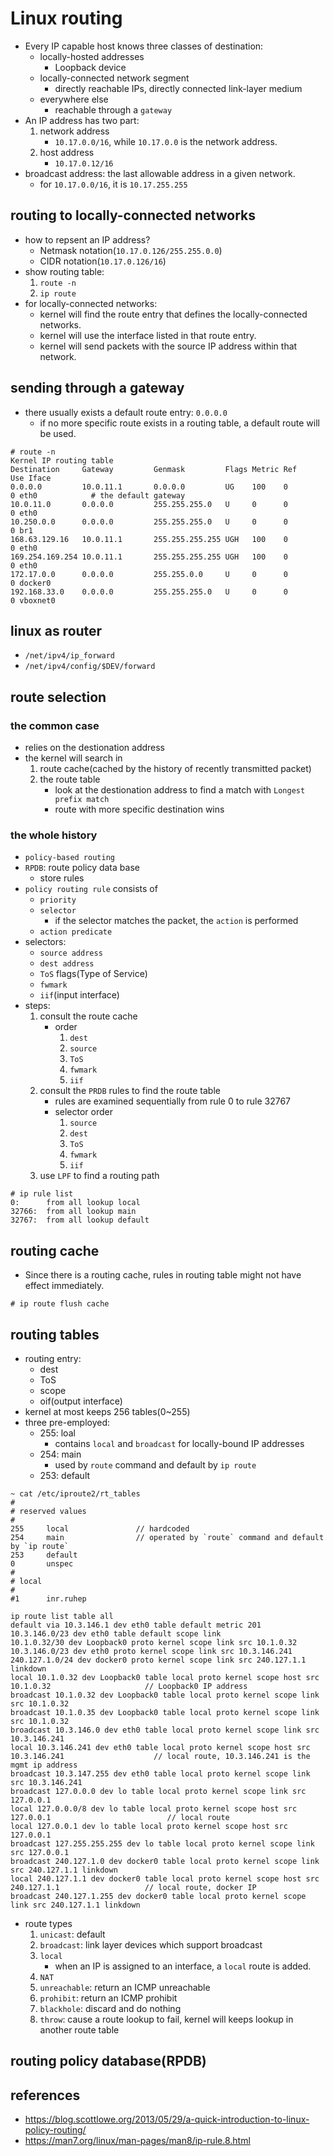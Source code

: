 # Linux routing
* Every IP capable host knows three classes of destination:
    * locally-hosted addresses
        * Loopback device
    * locally-connected network segment
        * directly reachable IPs, directly connected link-layer medium
    * everywhere else
        * reachable through a `gateway`
* An IP address has two part:
    1. network address
        * `10.17.0.0/16`, while `10.17.0.0` is the network address.
    2. host address
        * `10.17.0.12/16`
* broadcast address: the last allowable address in a given network.
    * for `10.17.0.0/16`, it is `10.17.255.255`

## routing to locally-connected networks
* how to repsent an IP address?
    * Netmask notation(`10.17.0.126/255.255.0.0`)
    * CIDR notation(`10.17.0.126/16`)
* show routing table:
    1. `route -n`
    2. `ip route`
* for locally-connected networks:
    * kernel will find the route entry that defines the locally-connected networks.
    * kernel will use the interface listed in that route entry.
    * kernel will send packets with the source IP address within that network.

## sending through a gateway
* there usually exists a default route entry: `0.0.0.0`
    * if no more specific route exists in a routing table, a default route will be used.
```
# route -n
Kernel IP routing table
Destination     Gateway         Genmask         Flags Metric Ref    Use Iface
0.0.0.0         10.0.11.1       0.0.0.0         UG    100    0        0 eth0            # the default gateway
10.0.11.0       0.0.0.0         255.255.255.0   U     0      0        0 eth0
10.250.0.0      0.0.0.0         255.255.255.0   U     0      0        0 br1
168.63.129.16   10.0.11.1       255.255.255.255 UGH   100    0        0 eth0
169.254.169.254 10.0.11.1       255.255.255.255 UGH   100    0        0 eth0
172.17.0.0      0.0.0.0         255.255.0.0     U     0      0        0 docker0
192.168.33.0    0.0.0.0         255.255.255.0   U     0      0        0 vboxnet0
```
## linux as router
* `/net/ipv4/ip_forward`
* `/net/ipv4/config/$DEV/forward`

## route selection

### the common case
* relies on the destionation address
* the kernel will search in
    1. route cache(cached by the history of recently transmitted packet)
    2. the route table
        * look at the destionation address to find a match with `Longest prefix match`
        * route with more specific destination wins

### the whole history
* `policy-based routing`
* `RPDB`: route policy data base
    * store rules
* `policy routing rule` consists of
    * `priority`
    * `selector`
        * if the selector matches the packet, the `action` is performed
    * `action predicate`
* selectors:
    * `source address`
    * `dest address`
    * `ToS` flags(Type of Service)
    * `fwmark`
    * `iif`(input interface)
* steps:
    1. consult the route cache
        * order
            1. `dest`
            2. `source`
            3. `ToS`
            4. `fwmark`
            5. `iif`
    2. consult the `PRDB` rules to find the route table
        * rules are examined sequentially from rule 0 to rule 32767
        * selector order
            1. `source`
            2. `dest`
            3. `ToS`
            4. `fwmark`
            5. `iif`
    3. use `LPF` to find a routing path

```
# ip rule list
0:      from all lookup local
32766:  from all lookup main
32767:  from all lookup default
```

## routing cache
* Since there is a routing cache, rules in routing table might not have effect immediately.
```
# ip route flush cache
```

## routing tables
* routing entry:
    * dest
    * ToS
    * scope
    * oif(output interface)
* kernel at most keeps 256 tables(0~255)
* three pre-employed:
    * 255: loal
        * contains `local` and `broadcast` for locally-bound IP addresses
    * 254: main
        * used by `route` command and default by `ip route`
    * 253: default
```
~ cat /etc/iproute2/rt_tables
#
# reserved values
#
255     local               // hardcoded
254     main                // operated by `route` command and default by `ip route`
253     default
0       unspec
#
# local
#
#1      inr.ruhep
```
```
ip route list table all
default via 10.3.146.1 dev eth0 table default metric 201
10.3.146.0/23 dev eth0 table default scope link
10.1.0.32/30 dev Loopback0 proto kernel scope link src 10.1.0.32
10.3.146.0/23 dev eth0 proto kernel scope link src 10.3.146.241
240.127.1.0/24 dev docker0 proto kernel scope link src 240.127.1.1 linkdown
local 10.1.0.32 dev Loopback0 table local proto kernel scope host src 10.1.0.32                     // Loopback0 IP address
broadcast 10.1.0.32 dev Loopback0 table local proto kernel scope link src 10.1.0.32
broadcast 10.1.0.35 dev Loopback0 table local proto kernel scope link src 10.1.0.32
broadcast 10.3.146.0 dev eth0 table local proto kernel scope link src 10.3.146.241
local 10.3.146.241 dev eth0 table local proto kernel scope host src 10.3.146.241                    // local route, 10.3.146.241 is the mgmt ip address
broadcast 10.3.147.255 dev eth0 table local proto kernel scope link src 10.3.146.241
broadcast 127.0.0.0 dev lo table local proto kernel scope link src 127.0.0.1
local 127.0.0.0/8 dev lo table local proto kernel scope host src 127.0.0.1                          // local route
local 127.0.0.1 dev lo table local proto kernel scope host src 127.0.0.1
broadcast 127.255.255.255 dev lo table local proto kernel scope link src 127.0.0.1
broadcast 240.127.1.0 dev docker0 table local proto kernel scope link src 240.127.1.1 linkdown
local 240.127.1.1 dev docker0 table local proto kernel scope host src 240.127.1.1                   // local route, docker IP
broadcast 240.127.1.255 dev docker0 table local proto kernel scope link src 240.127.1.1 linkdown
```
* route types
    1. `unicast`: default
    2. `broadcast`: link layer devices which support broadcast
    3. `local`
        * when an IP is assigned to an interface, a `local` route is added.
    4. `NAT`
    5. `unreachable`: return an ICMP unreachable
    6. `prohibit`: return an ICMP prohibit
    7. `blackhole`: discard and do nothing
    8. `throw`: cause a route lookup to fail, kernel will keeps lookup in another route table

## routing policy database(RPDB)

## references
* https://blog.scottlowe.org/2013/05/29/a-quick-introduction-to-linux-policy-routing/
* https://man7.org/linux/man-pages/man8/ip-rule.8.html





